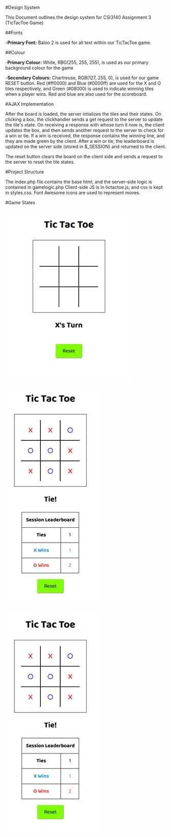 #Design System

This Document outlines the design system for CSI3140 Assignment 3 (TicTacToe Game)

##Fonts

-**Primary Font:** Baloo 2 is used for all text within our TicTacToe game.

##Colour

-**Primary Colour:** White, RBG(255, 255, 255), is used as our primary background colour for the game

-**Secondary Colours:** Chartreuse, RGB(127, 255, 0), is used for our game RESET button. 
Red (#ff0000) and Blue (#0000ff) are used for the X and O tiles respectively, and Green (#08000)
is used to indicate winning tiles when a player wins. Red and blue are also used for the scoreboard.

#AJAX Implementation

After the board is loaded, the server intializes the tiles and their states.
On clicking a box, the clickhandler sends a get request to the server to update the tile's state.
On receiving a response with whose turn it now is, the client updates the box, and then sends another
request to the server to check for a win or tie. If a win is received, the response contains the winning
line, and they are made green by the client. After a win or tie, the leaderboard is updated on the server side (stored in $_SESSION)
and returned to the client.

The reset button clears the board on the client side and sends a request to the server to reset the tile states.

#Project Structure

The index.php file contains the base html, and the server-side logic is contained in gamelogic.php
Client-side JS is in tictactoe.js, and css is kept in styles.css. Font Awesome icons are used to represent moves.

#Game States

![Start](assets/design_system/start.png)

![Middle](assets/design_system/middle.png)

![End](assets/design_system/end.png)
